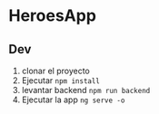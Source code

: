 # HeroesApp

## Dev
1. clonar el proyecto
2. Ejecutar ```npm install``` 
3. levantar backend ``` npm run backend ```
4. Ejecutar la app ```ng serve -o ```

